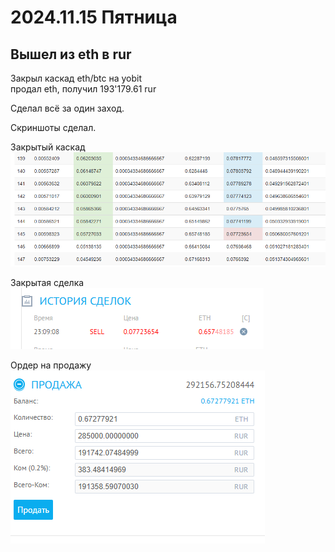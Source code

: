 # 2024.11.15 Пятница
## Вышел из eth в rur
Закрыл каскад eth/btc на yobit  
продал eth, получил 193'179.61 rur   

Сделал всё за один заход.

Скриншоты сделал.  

Закрытый каскад  
![Закрытый каскад](2024.11.15.yobit_eth_btc_cascade_last_orders.png)

Закрытая сделка  
![Закрытая сделка](2024.11.15.yobit_eth_btc.png)

Ордер на продажу  
![Ордер на продажу](2024.11.15.yobit_sell_order.png)